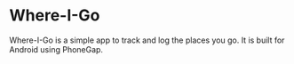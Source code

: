 Where-I-Go
===============

Where-I-Go is a simple app to track and log the places you go. 
It is built for Android using PhoneGap.


